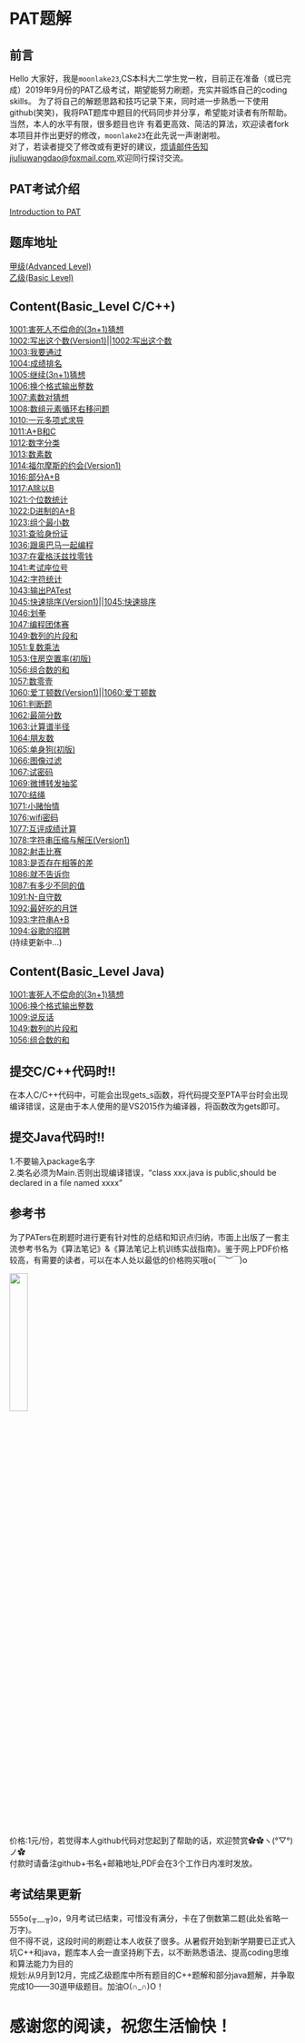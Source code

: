 ﻿# PAT题解
## 前言

Hello 大家好，我是`moonlake23`,CS本科大二学生党一枚，目前正在准备（或已完成）2019年9月份的PAT乙级考试，期望能努力刷题，充实并锻炼自己的coding skills。
为了将自己的解题思路和技巧记录下来，同时进一步熟悉一下使用github(笑笑)，我将PAT题库中题目的代码同步并分享，希望能对读者有所帮助。当然，本人的水平有限，很多题目也许
有着更高效、简洁的算法，欢迎读者fork本项目并作出更好的修改，`moonlake23`在此先说一声谢谢啦。<br>
对了，若读者提交了修改或有更好的建议，烦请邮件告知jiuliuwangdao@foxmail.com,欢迎同行探讨交流。

## PAT考试介绍

[Introduction to PAT](https://www.patest.cn/introduction)

## 题库地址

[甲级(Advanced Level)](https://pintia.cn/problem-sets/994805342720868352/problems/type/7)<br>
[乙级(Basic Level)](https://pintia.cn/problem-sets/994805260223102976/problems/type/7)<br>

## Content(Basic_Level C/C++)
[1001:害死人不偿命的(3n+1)猜想](https://github.com/moonlake23/PAT/blob/master/BasicLevel_C/1001.cpp)<br>
[1002:写出这个数(Version1)](https://github.com/moonlake23/PAT/blob/master/BasicLevel_C/1002(Version1).cpp)||[1002:写出这个数](https://github.com/moonlake23/PAT/blob/master/BasicLevel_C/1002(VersionFinal).cpp)<br>
[1003:我要通过](https://github.com/moonlake23/PAT/blob/master/BasicLevel_C/1003.cpp)<br>
[1004:成绩排名](https://github.com/moonlake23/PAT/blob/master/BasicLevel_C/1004.cpp)<br>
[1005:继续(3n+1)猜想](https://github.com/moonlake23/PAT/blob/master/BasicLevel_C/1005.cpp)<br>
[1006:换个格式输出整数](https://github.com/moonlake23/PAT/blob/master/BasicLevel_C/1006.cpp)<br>
[1007:素数对猜想](https://github.com/moonlake23/PAT/blob/master/BasicLevel_C/1007.cpp)<br>
[1008:数组元素循环右移问题](https://github.com/moonlake23/PAT/blob/master/BasicLevel_C/1008.cpp)<br>
[1010:一元多项式求导](https://github.com/moonlake23/PAT/blob/master/BasicLevel_C/1010.cpp)<br>
[1011:A+B和C](https://github.com/moonlake23/PAT/blob/master/BasicLevel_C/1011.cpp)<br>
[1012:数字分类](https://github.com/moonlake23/PAT/blob/master/BasicLevel_C/1012.cpp)<br>
[1013:数素数](https://github.com/moonlake23/PAT/blob/master/BasicLevel_C/1013.cpp)<br>
[1014:福尔摩斯的约会(Version1)](https://github.com/moonlake23/PAT/blob/master/BasicLevel_C/1014(Version1).cpp)<br>
[1016:部分A+B](https://github.com/moonlake23/PAT/blob/master/BasicLevel_C/1016.cpp)<br>
[1017:A除以B](https://github.com/moonlake23/PAT/blob/master/BasicLevel_C/1017.cpp)<br>
[1021:个位数统计](https://github.com/moonlake23/PAT/blob/master/BasicLevel_C/1021.cpp)<br>
[1022:D进制的A+B](https://github.com/moonlake23/PAT/blob/master/BasicLevel_C/1022.cpp)<br>
[1023:组个最小数](https://github.com/moonlake23/PAT/blob/master/BasicLevel_C/1023.cpp)<br>
[1031:查验身份证](https://github.com/moonlake23/PAT/blob/master/BasicLevel_C/1031.cpp)<br>
[1036:跟奥巴马一起编程](https://github.com/moonlake23/PAT/blob/master/BasicLevel_C/1036.cpp)<br>
[1037:在霍格沃兹找零钱](https://github.com/moonlake23/PAT/blob/master/BasicLevel_C/1037.cpp)<br>
[1041:考试座位号](https://github.com/moonlake23/PAT/blob/master/BasicLevel_C/1041.cpp)<br>
[1042:字符统计](https://github.com/moonlake23/PAT/blob/master/BasicLevel_C/1042.cpp)<br>
[1043:输出PATest ](https://github.com/moonlake23/PAT/blob/master/BasicLevel_C/1043.cpp)<br>
[1045:快速排序(Version1)](https://github.com/moonlake23/PAT/blob/master/BasicLevel_C/1045(TLEVersion).cpp)||[1045:快速排序](https://github.com/moonlake23/PAT/blob/master/BasicLevel_C/1045(ACVersion).cpp)<br>
[1046:划拳](https://github.com/moonlake23/PAT/blob/master/BasicLevel_C/1046.cpp)<br>
[1047:编程团体赛](https://github.com/moonlake23/PAT/blob/master/BasicLevel_C/1047.cpp)<br>
[1049:数列的片段和](https://github.com/moonlake23/PAT/blob/master/BasicLevel_C/1049.cpp)<br>
[1051:复数乘法](https://github.com/moonlake23/PAT/blob/master/BasicLevel_C/1051.cpp)<br>
[1053:住房空置率(初版)](https://github.com/moonlake23/PAT/blob/master/BasicLevel_C/1053.cpp)<br>
[1056:组合数的和](https://github.com/moonlake23/PAT/blob/master/BasicLevel_C/1056.cpp)<br>
[1057:数零壹](https://github.com/moonlake23/PAT/blob/master/BasicLevel_C/1057.cpp)<br>
[1060:爱丁顿数(Version1)](https://github.com/moonlake23/PAT/blob/master/BasicLevel_C/1060(Version1).cpp)||[1060:爱丁顿数](https://github.com/moonlake23/PAT/blob/master/BasicLevel_C/1060.cpp)<br>
[1061:判断题](https://github.com/moonlake23/PAT/blob/master/BasicLevel_C/1061.cpp)<br>
[1062:最简分数](https://github.com/moonlake23/PAT/blob/master/BasicLevel_C/1062.cpp)<br>
[1063:计算谱半径](https://github.com/moonlake23/PAT/blob/master/BasicLevel_C/1063.cpp)<br>
[1064:朋友数](https://github.com/moonlake23/PAT/blob/master/BasicLevel_C/1064.cpp)<br>
[1065:单身狗(初版)](https://github.com/moonlake23/PAT/blob/master/BasicLevel_C/1065(Version1).cpp)<br>
[1066:图像过滤](https://github.com/moonlake23/PAT/blob/master/BasicLevel_C/1066.cpp)<br>
[1067:试密码](https://github.com/moonlake23/PAT/blob/master/BasicLevel_C/1067.cpp)<br>
[1069:微博转发抽奖](https://github.com/moonlake23/PAT/blob/master/BasicLevel_C/1069.cpp)<br>
[1070:结绳](https://github.com/moonlake23/PAT/blob/master/BasicLevel_C/1070.cpp)<br>
[1071:小赌怡情](https://github.com/moonlake23/PAT/blob/master/BasicLevel_C/1071.cpp)<br>
[1076:wifi密码](https://github.com/moonlake23/PAT/blob/master/BasicLevel_C/1076.cpp)<br>
[1077:互评成绩计算](https://github.com/moonlake23/PAT/blob/master/BasicLevel_C/1077.cpp)<br>
[1078:字符串压缩与解压(Version1)](https://github.com/moonlake23/PAT/blob/master/BasicLevel_C/1078(Version1).cpp)<br>
[1082:射击比赛](https://github.com/moonlake23/PAT/blob/master/BasicLevel_C/1082.cpp)<br>
[1083:是否存在相等的差](https://github.com/moonlake23/PAT/blob/master/BasicLevel_C/1083.cpp)<br>
[1086:就不告诉你](https://github.com/moonlake23/PAT/blob/master/BasicLevel_C/1086.cpp)<br>
[1087:有多少不同的值](https://github.com/moonlake23/PAT/blob/master/BasicLevel_C/1087.cpp)<br>
[1091:N-自守数](https://github.com/moonlake23/PAT/blob/master/BasicLevel_C/1091.cpp)<br>
[1092:最好吃的月饼](https://github.com/moonlake23/PAT/blob/master/BasicLevel_C/1092.cpp)<br>
[1093:字符串A+B](https://github.com/moonlake23/PAT/blob/master/BasicLevel_C/1093.cpp)<br>
[1094:谷歌的招聘](https://github.com/moonlake23/PAT/blob/master/BasicLevel_C/1094.cpp)<br>
(持续更新中...)

## Content(Basic_Level Java)

[1001:害死人不偿命的(3n+1)猜想](https://github.com/moonlake23/PAT/blob/master/BasicLevel_Java/1001.java)<br>
[1006:换个格式输出整数](https://github.com/moonlake23/PAT/blob/master/BasicLevel_Java/1006.java)<br>
[1009:说反话](https://github.com/moonlake23/PAT/blob/master/BasicLevel_Java/1009.java)<br>
[1049:数列的片段和](https://github.com/moonlake23/PAT/blob/master/BasicLevel_Java/1049.java)<br>
[1056:组合数的和](https://github.com/moonlake23/PAT/blob/master/BasicLevel_Java/1056.java)<br>

## 提交C/C++代码时!!

在本人C/C++代码中，可能会出现gets_s函数，将代码提交至PTA平台时会出现编译错误，这是由于本人使用的是VS2015作为编译器，将函数改为gets即可。

## 提交Java代码时!!

1.不要输入package名字<br>
2.类名必须为Main.否则出现编译错误，“class xxx.java is public,should be declared in a file named xxxx”

## 参考书
为了PATers在刷题时进行更有针对性的总结和知识点归纳，市面上出版了一套主流参考书名为《算法笔记》&《算法笔记上机训练实战指南》。鉴于网上PDF价格较高，有需要的读者，可以在本人处以最低的价格购买哦o(*￣︶￣*)o

<img src="https://github.com/moonlake23/PAT/blob/master/img-folder/%E6%94%AF%E4%BB%98%E5%AE%9D%E6%94%B6%E6%AC%BE%E7%A0%81.jpg" width="25%" height="25%">

价格:1元/份，若觉得本人github代码对您起到了帮助的话，欢迎赞赏✿✿ヽ(°▽°)ノ✿<br>
付款时请备注github+书名+邮箱地址,PDF会在3个工作日内准时发放。

## 考试结果更新
555o(╥﹏╥)o，9月考试已结束，可惜没有满分，卡在了倒数第二题(此处省略一万字)。<br>但不得不说，这段时间的刷题让本人收获了很多。从暑假开始到新学期要已正式入坑C++和java，题库本人会一直坚持刷下去，以不断熟悉语法、提高coding思维和算法能力为目的<br>
规划:从9月到12月，完成乙级题库中所有题目的C++题解和部分java题解，并争取完成10——30道甲级题目。加油O(∩_∩)O！

# 感谢您的阅读，祝您生活愉快！
